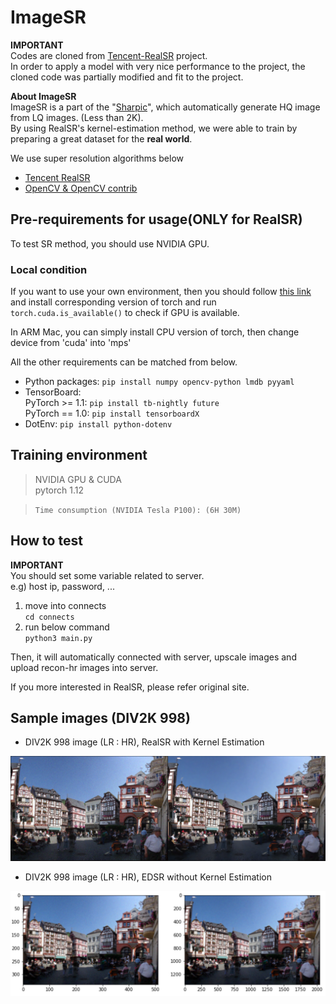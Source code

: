 # ImageSR
**IMPORTANT**  
Codes are cloned from [Tencent-RealSR](https://github.com/jixiaozhong/RealSR) project.  
In order to apply a model with very nice performance to the project, the cloned code was partially modified and fit to the project.  

**About ImageSR**  
ImageSR is a part of the "[Sharpic](https://github.com/GCU-Graduate-Project-Sharpic/Sharpic)", which automatically generate HQ image from LQ images. (Less than 2K).  
By using RealSR's kernel-estimation method, we were able to train by preparing a great dataset for the **real world**.  

  
We use super resolution algorithms below 
- [Tencent RealSR](https://github.com/jixiaozhong/RealSR)
- [OpenCV & OpenCV contrib](https://github.com/opencv/opencv)

## Pre-requirements for usage(**ONLY** for RealSR)  

To test SR method, you should use NVIDIA GPU.   

### Local condition
If you want to use your own environment, then you should follow [this link](https://pytorch.org/get-started/locally/) and install corresponding version of torch and run `torch.cuda.is_available()` to check if GPU is available.  

In ARM Mac, you can simply install CPU version of torch, then change device from 'cuda' into 'mps'  

All the other requirements can be matched from below. 
- Python packages: `pip install numpy opencv-python lmdb pyyaml`  
- TensorBoard:  
PyTorch >= 1.1: `pip install tb-nightly future`  
PyTorch == 1.0: `pip install tensorboardX`
- DotEnv: `pip install python-dotenv`

## Training environment 
> NVIDIA GPU & CUDA  
> pytorch 1.12    

> `Time consumption (NVIDIA Tesla P100): (6H 30M)`  

## How to test  
**IMPORTANT**  
You should set some variable related to server.  
e.g) host ip, password, ...  

1. move into connects  
`cd connects`  
2. run below command  
`python3 main.py`  

Then, it will automatically connected with server, upscale images and upload recon-hr images into server.  

If you more interested in RealSR, please refer original site.  
   

## Sample images (DIV2K 998)  
- DIV2K 998 image (LR : HR), RealSR with Kernel Estimation  
<img src = "./RealSR/figs/DIV2k_998.png">  

- DIV2K 998 image (LR : HR), EDSR without Kernel Estimation  
<img src = "./RealSR/figs/edsr_cv.png">
